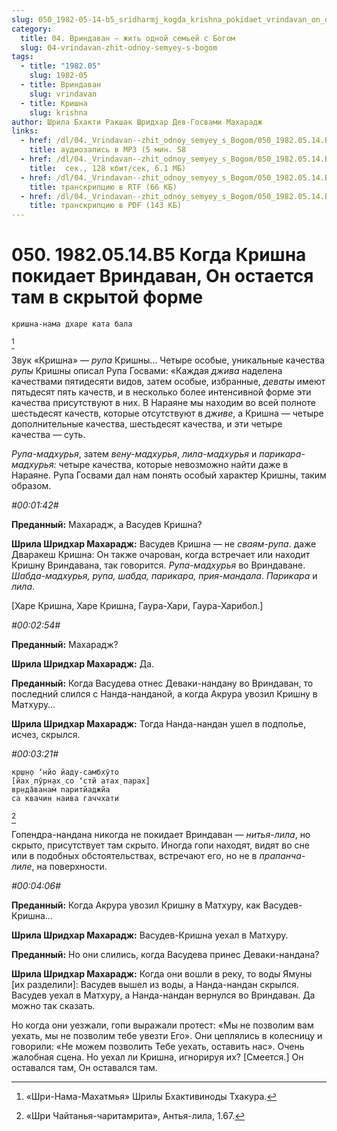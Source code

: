 ```yaml
---
slug: 050_1982-05-14-b5_sridharmj_kogda_krishna_pokidaet_vrindavan_on_ostaetsja_tam_v_skrytoj_forme
category:
  title: 04. Вриндаван — жить одной семьей с Богом
  slug: 04-vrindavan-zhit-odnoy-semyey-s-bogom
tags:
  - title: "1982.05"
    slug: 1982-05
  - title: Вриндаван
    slug: vrindavan
  - title: Кришна
    slug: krishna
author: Шрила Бхакти Ракшак Шридхар Дев-Госвами Махарадж
links:
  - href: /dl/04._Vrindavan--zhit_odnoy_semyey_s_Bogom/050_1982.05.14.B5_SridharMj_Kogda_Krishna_pokidaet_Vrindavan_On_ostaetsja_tam_v_skrytoj_forme.mp3
    title: аудиозапись в MP3 (5 мин. 58
  - href: /dl/04._Vrindavan--zhit_odnoy_semyey_s_Bogom/050_1982.05.14.B5_SridharMj_Kogda_Krishna_pokidaet_Vrindavan_On_ostaetsja_tam_v_skrytoj_forme.mp3
    title:  сек., 128 кбит/сек, 6.1 МБ)
  - href: /dl/04._Vrindavan--zhit_odnoy_semyey_s_Bogom/050_1982.05.14.B5_SridharMj_Kogda_Krishna_pokidaet_Vrindavan_On_ostaetsja_tam_v_skrytoj_forme.rtf
    title: транскрипцию в RTF (66 КБ)
  - href: /dl/04._Vrindavan--zhit_odnoy_semyey_s_Bogom/050_1982.05.14.B5_SridharMj_Kogda_Krishna_pokidaet_Vrindavan_On_ostaetsja_tam_v_skrytoj_forme.pdf
    title: транскрипцию в PDF (143 КБ)
---
```


# 050. 1982.05.14.B5 Когда Кришна покидает Вриндаван, Он остается там в скрытой форме

    кришна-нама дхаре ката бала
[^_ftn1]

Звук «Кришна» — *рупа* Кришны… Четыре особые, уникальные качества *рупы* Кришны описал Рупа Госвами: «Каждая *джива* наделена качествами пятидесяти видов, затем особые, избранные, *деваты* имеют пятьдесят пять качеств, и в несколько более интенсивной форме эти качества присутствуют в них. В Нараяне мы находим во всей полноте шестьдесят качеств, которые отсутствуют в *дживе*, а Кришна — четыре дополнительные качества, шестьдесят качества, и эти четыре качества — суть.

*Рупа-мадхурья*, затем *вену-мадхурья*, *лила-мадхурья* и *парикара-мадхурья:* четыре качества, которые невозможно найти даже в Нараяне. Рупа Госвами дал нам понять особый характер Кришны, таким образом.

*#00:01:42#*

**Преданный:** Махарадж, а Васудев Кришна?

**Шрила Шридхар Махарадж:** Васудев Кришна — не *сваям-рупа*. даже Дваракеш Кришна: Он также очарован, когда встречает или находит Кришну Вриндавана, так говорится. *Рупа-мадхурья* во Вриндаване. *Шабда-мадхурья, рупа, шабда, парикара, прия-мандала*. *Парикара* и *лила*.

[Харе Кришна, Харе Кришна, Гаура-Хари, Гаура-Харибол.]

*#00:02:54#*

**Преданный:** Махарадж?

**Шрила Шридхар Махарадж:** Да.

**Преданный:** Когда Васудева отнес Деваки-нандану во Вриндаван, то последний слился с Нанда-нанданой, а когда Акрура увозил Кришну в Матхуру…

**Шрила Шридхар Махарадж:** Тогда Нанда-нандан ушел в подполье, исчез, скрылся.

*#00:03:21#*

    кр̣ш̣н̣о ‘нйо йаду-самбхӯто
    [йах̣ пӯрн̣ах̣ со ‘стй атах̣ парах̣]
    вр̣нда̄ванам̇ паритйаджйа
    са квачин наива гаччхати
[^_ftn2]

Гопендра-нандана никогда не покидает Вриндаван — *нитья-лила*, но скрыто, присутствует там скрыто. Иногда гопи находят, видят во сне или в подобных обстоятельствах, встречают его, но не в *прапанча-лиле*, на поверхности.

*#00:04:06#*

**Преданный:** Когда Акрура увозил Кришну в Матхуру, как Васудев-Кришна…

**Шрила Шридхар Махарадж:** Васудев-Кришна уехал в Матхуру.

**Преданный:** Но они слились, когда Васудева принес Деваки-нандана?

**Шрила Шридхар Махарадж:** Когда они вошли в реку, то воды Ямуны [их разделили]: Васудев вышел из воды, а Нанда-нандан скрылся. Васудев уехал в Матхуру, а Нанда-нандан вернулся во Вриндаван. Да можно так сказать.

Но когда они уезжали, гопи выражали протест: «Мы не позволим вам уехать, мы не позволим тебе увезти Его». Они цеплялись в колесницу и говорили: «Не можем позволить Тебе уехать, оставить нас». Очень жалобная сцена. Но уехал ли Кришна, игнорируя их? [Смеется.] Он оставался там, Он оставался там.



[^_ftn1]: «Шри-Нама-Махатмья» Шрилы Бхактивиноды Тхакура.

[^_ftn2]: «Шри Чайтанья-чаритамрита», Антья-лила, 1.67.

